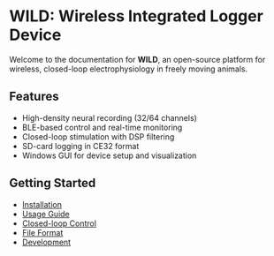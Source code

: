 
# WILD: Wireless Integrated Logger Device

Welcome to the documentation for **WILD**, an open-source platform for 
wireless, closed-loop electrophysiology in freely moving animals.

## Features
- High-density neural recording (32/64 channels)
- BLE-based control and real-time monitoring
- Closed-loop stimulation with DSP filtering
- SD-card logging in CE32 format
- Windows GUI for device setup and visualization

## Getting Started
- [Installation](install.md)
- [Usage Guide](usage.md)
- [Closed-loop Control](closed-loop.md)
- [File Format](file-format.md)
- [Development](development.md)
